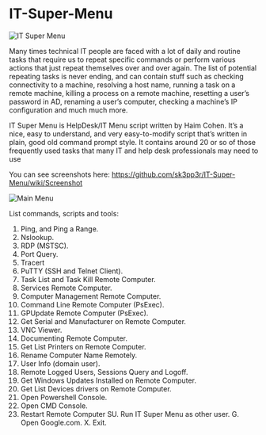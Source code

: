 # IT-Super-Menu

![IT Super Menu](https://i1.wp.com/blogs.microsoft.co.il/skepper/wp-content/uploads/sites/1530/2014/09/2016-02-24-16_47_28-Untitled-Message-HTML.png?resize=768%2C182)

Many times technical IT people are faced with a lot of daily and routine tasks that require us to repeat specific commands or perform various actions that just repeat themselves over and over again. The list of potential repeating tasks is never ending, and can contain stuff such as checking connectivity to a machine, resolving a host name, running a task on a remote machine, killing a process on a remote machine, resetting a user’s password in AD, renaming a user’s computer, checking a machine’s IP configuration and much much more.

IT Super Menu is HelpDesk/IT Menu script written by Haim Cohen.
It’s a nice, easy to understand, and very easy-to-modify script that’s written in plain, good old command prompt style. 
It contains around 20 or so of those frequently used tasks that many IT and help desk professionals may need to use

You can see screenshots here:
https://github.com/sk3pp3r/IT-Super-Menu/wiki/Screenshot

![Main Menu](https://i2.wp.com/blogs.microsoft.co.il/skepper/wp-content/uploads/sites/1530/2014/09/IT-Super-Menu-by-Haim-Cohen-2014-1.png?w=820)

List commands, scripts and tools:

1. Ping, and Ping a Range.
2. Nslookup.
3. RDP (MSTSC).
4. Port Query.
5. Tracert
6. PuTTY (SSH and Telnet Client).
7. Task List and Task Kill Remote Computer.
8. Services Remote Computer.
9. Computer Management Remote Computer.
10. Command Line Remote Computer (PsExec).
11. GPUpdate Remote Computer (PsExec).
12. Get Serial and Manufacturer on Remote Computer.
13. VNC Viewer.
14. Documenting Remote Computer.
15. Get List Printers on Remote Computer.
16. Rename Computer Name Remotely.
17. User Info (domain user).
18. Remote Logged Users, Sessions Query and Logoff.
19. Get Windows Updates Installed on Remote Computer.
20. Get List Devices drivers on Remote Computer.
96. Open Powershell Console.
97. Open CMD Console.
98. Restart Remote Computer
SU. Run IT Super Menu as other user.
G. Open Google.com.
X. Exit.
